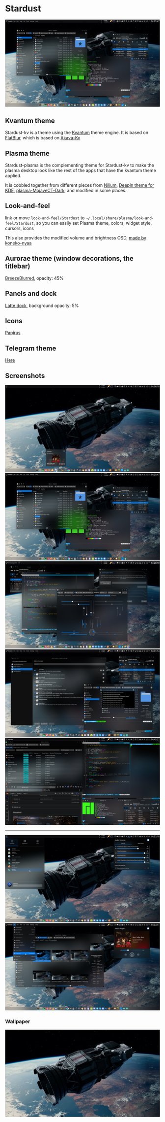 # Stardust

![Stardust](screenshots/02-files-and-term.png)

## Kvantum theme

Stardust-kv is a theme using the
[Kvantum](https://github.com/tsujan/Kvantum/tree/master/Kvantum) theme engine.
It is based on [FlatBlur](https://github.com/Davide-sd/FlatBlur),
which is based on [Akava-Kv](https://github.com/Akava-Design/Akava-Kv)

## Plasma theme

Stardust-plasma is the complementing theme for Stardust-kv to make the plasma
desktop look like the rest of the apps that have the kvantum theme applied.

It is cobbled together from different pieces from
[Nilium](https://store.kde.org/p/1226329),
[Deepin theme for KDE](https://store.kde.org/p/1231459/),
[plasma-MojaveCT-Dark](https://store.kde.org/p/1291656/),
and modified in some places.

## Look-and-feel

link or move `look-and-feel/Stardust` to `~/.local/share/plasma/look-and-feel/Stardust`,
so you can easily set Plasma theme, colors, widget style, cursors, icons

This also provides the modified volume and brightness OSD, [made by koneko-nyaa](https://www.reddit.com/r/kde/comments/9j57z2/fixing_the_awful_volumebrightness_osd_size/)

## Aurorae theme (window decorations, the titlebar)

[BreezeBlurred](https://store.kde.org/p/1221562/), opacity: 45%

## Panels and dock

[Latte dock](https://store.kde.org/p/1169519/), background opacity: 5%

## Icons

[Papirus](https://store.kde.org/p/1166289/)

## Telegram theme

[Here](https://t.me/addtheme/stardust_044)

## Screenshots

![Basic desktop, with latte dock](screenshots/01-basic.png)
![Dolphin and Konsole](screenshots/02-files-and-term.png)
![Kvantum-manager and it's preview window](screenshots/03-kvantum.png)
![System Settings and Dolphin](screenshots/04-systemsettingsandfiles.png)
![I actually have 2 monitors](screenshots/05-busy.png)

---

![Plasma the #1](screenshots/plasma01.png)
![Plasma the #2](screenshots/plasma02.png)

### Wallpaper

![From the Expanse Season 4](screenshots/wallaper.png)
